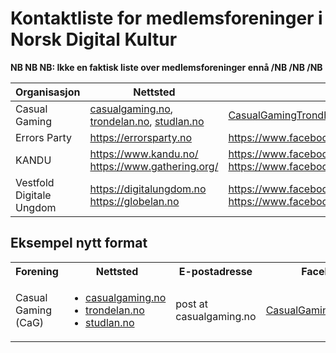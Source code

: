 # Kontaktliste for medlemsforeninger i Norsk Digital Kultur

**NB NB NB: Ikke en faktisk liste over medlemsforeninger ennå /NB /NB /NB**

| Organisasjon | Nettsted | Facebook | Twitch/Youtube | Discord |
|--------------|----------|----------|----------------|---------|
| Casual Gaming | [casualgaming.no](https://casualgaming.no), [trondelan.no](https://trondelan.no), [studlan.no](https://studlan.no) | [CasualGamingTrondheim](https://www.facebook.com/CasualGamingTrondheim/) | [Twitch (CasualGamingNorway)](https://www.twitch.tv/CasualGamingNorway), [YouTube](https://www.youtube.com/user/studlanNTNU/) | [Discord](https://discordapp.com/invite/TENjrqs) |
| Errors Party  | https://errorsparty.no                           | https://www.facebook.com/ErrorsParty/                                     | https://www.facebook.com/ErrorsParty/ | https://errorsparty.no/discord |
| KANDU        | https://www.kandu.no/ https://www.gathering.org/ | https://www.facebook.com/dataungdom https://www.facebook.com/gatheringorg |  | |
| Vestfold Digitale Ungdom | https://digitalungdom.no https://globelan.no | https://www.facebook.com/VestfoldDigitaleUngdom https://www.facebook.com/GlobeLAN | https://www.twitch.tv/digitalungdom | https://discord.gg/sHuEG7w |

## Eksempel nytt format

<table>
  <tr>
    <th>Forening</th>
    <th>Nettsted</th>
    <th>E-postadresse</th>
    <th>Facebook</th>
    <th>Diverse</th>
  </tr>
  <tr>
    <td>Casual Gaming (CaG)</td>
    <td>
      <ul>
        <li><a href="https://casualgaming.no">casualgaming.no</a></li>
        <li><a href="https://trondelan.no">trondelan.no</a></li>
        <li><a href="https://studlan.no">studlan.no</a></li>
      </ul>
    </td>
    <td>post at casualgaming.no</td>
    <td><a href="https://www.facebook.com/CasualGamingTrondheim/">CasualGamingTrondheim</a></td>
    <td>
      <ul>
        <li><a href="https://link.casualgaming.no/discord">Discord</a></li>
        <li><a href="https://www.twitch.tv/CasualGamingNorway">Twitch</a></li>
        <li><a href="https://www.youtube.com/user/studlanNTNU/">YouTube</a></li>
      </ul>
    </td>
  </tr>
</table>
